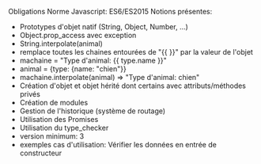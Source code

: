 Obligations
 Norme Javascript: ES6/ES2015  Notions présentes:
- Prototypes d'objet natif (String, Object, Number, ...)
- Object.prop_access avec exception
- String.interpolate(animal)
- remplace toutes les chaines entourées de "{{ }}" par la valeur de l'objet
- machaine = "Type d'animal: {{ type.name }}"
- animal = {type: {name: "chien"}}
- machaine.interpolate(animal) => "Type d'animal: chien"
- Création d'objet et objet hérité dont certains avec attributs/méthodes privés
- Création de modules
- Gestion de l'historique (système de routage)
- Utilisation des Promises
- Utilisation du type_checker
- version minimum: 3
- exemples cas d'utilisation: Vérifier les données en entrée de constructeur